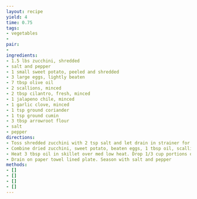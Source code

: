 ```yaml
---
layout: recipe
yield: 4
time: 0.75
tags:
- vegetables
- 
pair:
- 
ingredients:
- 1.5 lbs zucchini, shredded
- salt and pepper
- 1 small sweet potato, peeled and shredded
- 3 large eggs, lightly beaten
- 7 tbsp olive oil
- 2 scallions, minced
- 2 tbsp cilantro, fresh, minced
- 1 jalapeno chile, minced
- 1 garlic clove, minced
- 1 tsp ground coriander
- 1 tsp ground cumin
- 3 tbsp arrowroot flour
- salt
- pepper
directions:
- Toss shredded zucchini with 2 tsp salt and let drain in strainer for 10 min. Wrap zucchini in dish towel and squeeze out liquid
- Combine dried zucchini, sweet potato, beaten eggs, 1 tbsp oil, scallions, cilantro, jalapeno, garlic, coriander, cumin, 1 tsp salt, and 1/4 tsp pepper in large bowl. Sprinkle flower over and stir to combine
- Heat 3 tbsp oil in skillet over med low heat. Drop 1/3 cup portions of batter into skillet and press to flatten a little. Cook until golden brown and slightly crisp. (~ 4 min per side)
- Drain on paper towel lined plate. Season with salt and pepper
methods:
- []
- []
- []
- []
---
```

